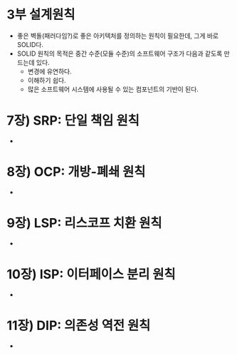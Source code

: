 # 3부 설계원칙
- 좋은 벽돌(패러다임?)로 좋은 아키텍처를 정의하는 원칙이 필요한데, 그게 바로 SOLID다.
- SOLID 원칙의 목적은 중간 수준(모듈 수준)의 소프트웨어 구조가 다음과 같도록 만드는데 있다.
  - 변경에 유연하다.
  - 이해하기 쉽다.
  - 많은 소프트웨어 시스템에 사용될 수 있는 컴포넌트의 기반이 된다.

# 7장) SRP: 단일 책임 원칙
- 


# 8장) OCP: 개방-폐쇄 원칙
- 



# 9장) LSP: 리스코프 치환 원칙
- 



# 10장) ISP: 이터페이스 분리 원칙
- 



# 11장) DIP: 의존성 역전 원칙
- 
  
